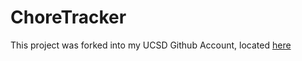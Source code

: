 # ChoreTracker

This project was forked into my UCSD Github Account, located [here](https://github.com/i1robles/ChoreTracker)
